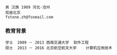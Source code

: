 	男 汉族 1989 河北·沧州
	现居北京
	fstone.zh@foxmail.com

### 教育背景

	学士	2009 － 2013	西南交通大学	软件工程
	硕士	2013 － 2016	北京航空航天大学	计算机应用技术
